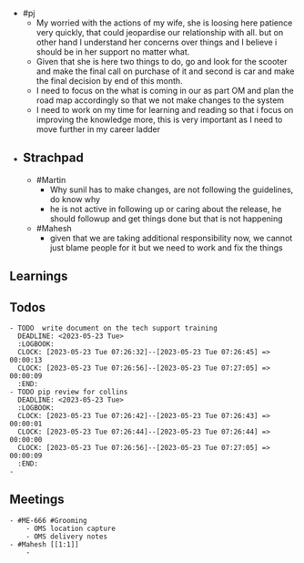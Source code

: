 - #pj
	- My worried with the actions of my wife, she is loosing here patience very quickly, that could jeopardise our relationship with all. but on other hand I understand her concerns over things and I believe i should be in her support no matter what.
	- Given that she is here two things to do, go and look for the scooter and make the final call on purchase of it and second is car and make the final decision by end of this month.
	- I need to focus on the what is coming in our as part OM and plan the road map accordingly so that we not make changes to the system
	- I need to work on my time for learning and reading so that i focus on improving the knowledge more,  this is very important as I need to move further in my career ladder
- ## Strachpad
	- #Martin
		- Why sunil has to make changes, are not following the guidelines, do know why
		- he is not active in following up or caring about the release, he should followup and get things done but that is not happening
	- #Mahesh
		- given that we are taking additional responsibility now, we cannot just blame people for it but we need to work and fix the things
## Learnings
## Todos
	- TODO  write document on the tech support training 
	  DEADLINE: <2023-05-23 Tue>
	  :LOGBOOK:
	  CLOCK: [2023-05-23 Tue 07:26:32]--[2023-05-23 Tue 07:26:45] =>  00:00:13
	  CLOCK: [2023-05-23 Tue 07:26:56]--[2023-05-23 Tue 07:27:05] =>  00:00:09
	  :END:
	- TODO pip review for collins
	  DEADLINE: <2023-05-23 Tue>
	  :LOGBOOK:
	  CLOCK: [2023-05-23 Tue 07:26:42]--[2023-05-23 Tue 07:26:43] =>  00:00:01
	  CLOCK: [2023-05-23 Tue 07:26:44]--[2023-05-23 Tue 07:26:44] =>  00:00:00
	  CLOCK: [2023-05-23 Tue 07:26:56]--[2023-05-23 Tue 07:27:05] =>  00:00:09
	  :END:
	-
## Meetings
	- #ME-666 #Grooming
		- OMS location capture
		- OMS delivery notes
	- #Mahesh [[1:1]]
		-